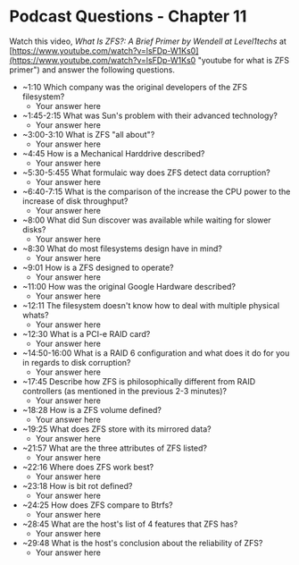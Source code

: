 # Podcast Questions - Chapter 11

Watch this video, *What Is ZFS?: A Brief Primer by Wendell at Level1techs* at [https://www.youtube.com/watch?v=lsFDp-W1Ks0](https://www.youtube.com/watch?v=lsFDp-W1Ks0 "youtube for what is ZFS primer") and answer the following questions.

* ~1:10 Which company was the original developers of the ZFS filesystem?
  * Your answer here
* ~1:45-2:15 What was Sun's problem with their advanced technology?
  * Your answer here
* ~3:00-3:10 What is ZFS "all about"?
  * Your answer here
* ~4:45 How is a Mechanical Harddrive described?
  * Your answer here
* ~5:30-5:455 What formulaic way does ZFS detect data corruption?
  * Your answer here
* ~6:40-7:15 What is the comparison of the increase the CPU power to the increase of disk throughput?
  * Your answer here
* ~8:00 What did Sun discover was available while waiting for slower disks?
  * Your answer here
* ~8:30 What do most filesystems design have in mind?
  * Your answer here
* ~9:01 How is a ZFS designed to operate?
  * Your answer here
* ~11:00 How was the original Google Hardware described?
  * Your answer here
* ~12:11 The filesystem doesn't know how to deal with multiple physical whats?
  * Your answer here
* ~12:30 What is a PCI-e RAID card?
  * Your answer here
* ~14:50-16:00 What is a RAID 6 configuration and what does it do for you in regards to disk corruption?
  * Your answer here
* ~17:45 Describe how ZFS is philosophically different from RAID controllers (as mentioned in the previous 2-3 minutes)?
  * Your answer here
* ~18:28 How is a ZFS volume defined?
  * Your answer here
* ~19:25 What does ZFS store with its mirrored data?
  * Your answer here
* ~21:57 What are the three attributes of ZFS listed?
  * Your answer here
* ~22:16 Where does ZFS work best?
  * Your answer here
* ~23:18 How is bit rot defined?
  * Your answer here
* ~24:25 How does ZFS compare to Btrfs?
  * Your answer here
* ~28:45 What are the host's list of 4 features that ZFS has?
  * Your answer here
* ~29:48 What is the host's conclusion about the reliability of ZFS?
  * Your answer here
  
